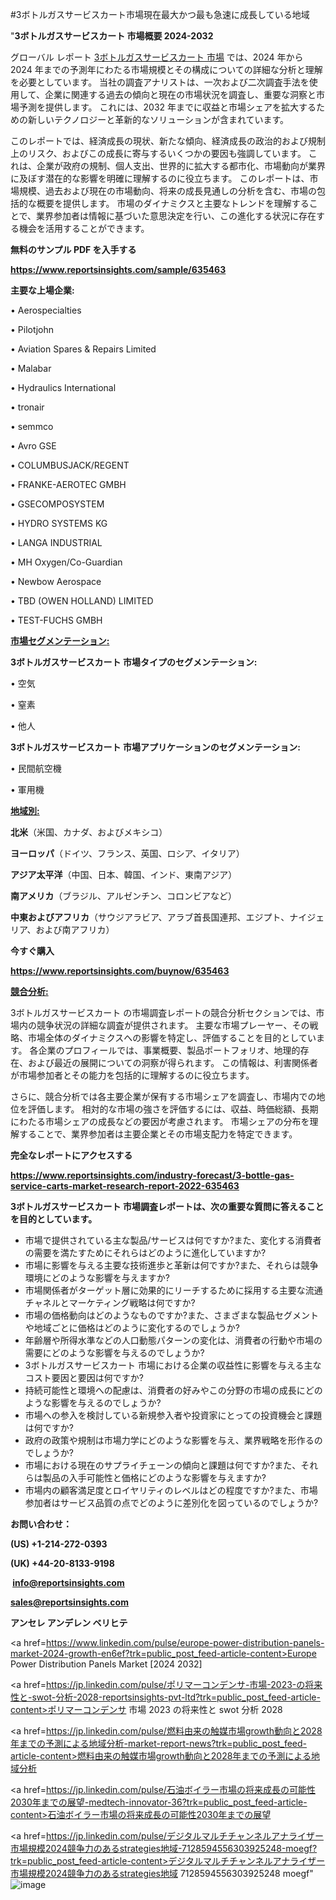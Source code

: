 #3ボトルガスサービスカート市場現在最大かつ最も急速に成長している地域

"<strong>3ボトルガスサービスカート 市場概要 2024-2032</strong>

グローバル レポート <a href=https://www.reportsinsights.com/sample/635463>3ボトルガスサービスカート 市場</a> では、2024 年から 2024 年までの予測年にわたる市場規模とその構成についての詳細な分析と理解を必要としています。 当社の調査アナリストは、一次および二次調査手法を使用して、企業に関連する過去の傾向と現在の市場状況を調査し、重要な洞察と市場予測を提供します。 これには、2032 年までに収益と市場シェアを拡大​​するための新しいテクノロジーと革新的なソリューションが含まれています。

このレポートでは、経済成長の現状、新たな傾向、経済成長の政治的および規制上のリスク、およびこの成長に寄与するいくつかの要因も強調しています。 これは、企業が政府の規制、個人支出、世界的に拡大する都市化、市場動向が業界に及ぼす潜在的な影響を明確に理解するのに役立ちます。 このレポートは、市場規模、過去および現在の市場動向、将来の成長見通しの分析を含む、市場の包括的な概要を提供します。 市場のダイナミクスと主要なトレンドを理解することで、業界参加者は情報に基づいた意思決定を行い、この進化する状況に存在する機会を活用することができます。

<strong><b>無料のサンプル PDF を入手する</b></strong>

<a href=https://www.reportsinsights.com/sample/635463><strong><u>https://www.reportsinsights.com/sample/635463</u></strong></a>

<strong>主要な上場企業:</strong>

• Aerospecialties

• Pilotjohn

• Aviation Spares & Repairs Limited

• Malabar

• Hydraulics International

• tronair

• semmco

• Avro GSE

• COLUMBUSJACK/REGENT

• FRANKE-AEROTEC GMBH

• GSECOMPOSYSTEM

• HYDRO SYSTEMS KG

• LANGA INDUSTRIAL

• MH Oxygen/Co-Guardian

• Newbow Aerospace

• TBD (OWEN HOLLAND) LIMITED

• TEST-FUCHS GMBH

<strong><u>市場セグメンテーション</u></strong><strong><u>:</u></strong>

<strong>3ボトルガスサービスカート 市場タイプのセグメンテーション:</strong>

• 空気

• 窒素

• 他人

<strong>3ボトルガスサービスカート 市場アプリケーションのセグメンテーション:</strong>

• 民間航空機

• 軍用機

<strong><u>地域別</u></strong><strong><u>:</u></strong>

<strong>北米</strong>（米国、カナダ、およびメキシコ）

<strong>ヨーロッパ</strong>（ドイツ、フランス、英国、ロシア、イタリア）

<strong>アジア太平洋</strong>（中国、日本、韓国、インド、東南アジア）

<strong>南アメリカ</strong>（ブラジル、アルゼンチン、コロンビアなど）

<strong>中東およびアフリカ</strong>（サウジアラビア、アラブ首長国連邦、エジプト、ナイジェリア、および南アフリカ）

<strong>今すぐ購入</strong>

<a href=https://www.reportsinsights.com/buynow/635463><strong><u>https://www.reportsinsights.com/buynow/635463</u></strong></a>

<strong><u>競合分析:</u></strong>

3ボトルガスサービスカート の市場調査レポートの競合分析セクションでは、市場内の競争状況の詳細な調査が提供されます。 主要な市場プレーヤー、その戦略、市場全体のダイナミクスへの影響を特定し、評価することを目的としています。 各企業のプロフィールでは、事業概要、製品ポートフォリオ、地理的存在、および最近の展開についての洞察が得られます。 この情報は、利害関係者が市場参加者とその能力を包括的に理解するのに役立ちます。

さらに、競合分析では各主要企業が保有する市場シェアを調査し、市場内での地位を評価します。 相対的な市場の強さを評価するには、収益、時価総額、長期にわたる市場シェアの成長などの要因が考慮されます。 市場シェアの分布を理解することで、業界参加者は主要企業とその市場支配力を特定できます。

<strong>完全なレポートにアクセスする</strong>

<a href=https://www.reportsinsights.com/industry-forecast/3-bottle-gas-service-carts-market-research-report-2022-635463><strong><u><b>https://www.reportsinsights.com/industry-forecast/3-bottle-gas-service-carts-market-research-report-2022-635463</b></u></strong></a>

<strong><b>3ボトルガスサービスカート 市場調査レポートは、次の重要な質問に答えることを目的としています。</b></strong>
<ul>
  <li>市場で提供されている主な製品/サービスは何ですか?また、変化する消費者の需要を満たすためにそれらはどのように進化していますか?</li>
  <li>市場に影響を与える主要な技術進歩と革新は何ですか?また、それらは競争環境にどのような影響を与えますか?</li>
  <li>市場関係者がターゲット層に効果的にリーチするために採用する主要な流通チャネルとマーケティング戦略は何ですか?</li>
  <li>市場の価格動向はどのようなものですか?また、さまざまな製品セグメントや地域ごとに価格はどのように変化するのでしょうか?</li>
  <li>年齢層や所得水準などの人口動態パターンの変化は、消費者の行動や市場の需要にどのような影響を与えるのでしょうか?</li>
  <li>3ボトルガスサービスカート 市場における企業の収益性に影響を与える主なコスト要因と要因は何ですか?</li>
  <li>持続可能性と環境への配慮は、消費者の好みやこの分野の市場の成長にどのような影響を与えるのでしょうか?</li>
  <li>市場への参入を検討している新規参入者や投資家にとっての投資機会と課題は何ですか?</li>
  <li>政府の政策や規制は市場力学にどのような影響を与え、業界戦略を形作るのでしょうか?</li>
  <li>市場における現在のサプライチェーンの傾向と課題は何ですか?また、それらは製品の入手可能性と価格にどのような影響を与えますか?</li>
  <li>市場内の顧客満足度とロイヤリティのレベルはどの程度ですか?また、市場参加者はサービス品質の点でどのように差別化を図っているのでしょうか?</li>
</ul>
<strong>お問い合わせ：</strong>

<strong>(US) +1-214-272-0393</strong>

<strong>(UK) +44-20-8133-9198</strong>

<strong> </strong><a href=info@reportsinsights.com><strong><u>info@reportsinsights.com</u></strong></a>

<a href=sales@reportsinsights.com><strong><u>sales@reportsinsights.com</u></strong></a>

<strong>アンセレ アンデレン ベリヒテ</strong>

<a href=https://www.linkedin.com/pulse/europe-power-distribution-panels-market-2024-growth-en6ef?trk=public_post_feed-article-content>Europe Power Distribution Panels Market [2024 2032]</a>

<a href=https://jp.linkedin.com/pulse/ポリマーコンデンサ-市場-2023-の将来性と-swot-分析-2028-reportsinsights-pvt-ltd?trk=public_post_feed-article-content>ポリマーコンデンサ 市場 2023 の将来性と swot 分析 2028</a>

<a href=https://jp.linkedin.com/pulse/燃料由来の触媒市場growth動向と2028年までの予測による地域分析-market-report-news?trk=public_post_feed-article-content>燃料由来の触媒市場growth動向と2028年までの予測による地域分析</a>

<a href=https://jp.linkedin.com/pulse/石油ボイラー市場の将来成長の可能性2030年までの展望-medtech-innovator-36?trk=public_post_feed-article-content>石油ボイラー市場の将来成長の可能性2030年までの展望</a>

<a href=https://jp.linkedin.com/pulse/デジタルマルチチャンネルアナライザー市場規模2024競争力のあるstrategies地域-7128594556303925248-moegf?trk=public_post_feed-article-content>デジタルマルチチャンネルアナライザー市場規模2024競争力のあるstrategies地域 7128594556303925248 moegf</a>"
![image](https://github.com/aanak123/RIMarketer1/assets/158471119/66c323a5-84fb-41e5-894b-2e7bb21e6ab6)

